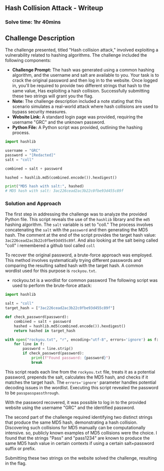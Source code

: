## Hash Collision Attack - Writeup
### Solve time: 1hr 40mins
## Challenge Description

The challenge presented, titled "Hash collision attack," involved exploiting a vulnerability related to hashing algorithms. The challenge included the following components:

* **Challenge Prompt:**  The hash was generated using a common hashing algorithm, and the username and salt are available to you. 
Your task is to crack the original password and then log in to the website.
Once logged in, you'll be required to provide two different strings that hash to the same value, Has exploiting a hash collision.
Successfully submitting these two strings will grant you the flag.
* **Note:**  The challenge description included a note stating that this scenario simulates a real-world attack where hash collisions are used to bypass security measures.
* **Website Link:**  A standard login page was provided, requiring the username "GRC" and the unknown password.
* **Python File:** A Python script was provided, outlining the hashing process.

```python
import hashlib

username = "GRC"
password = "[Redacted]"
salt = "coll"

combined = salt + password

hashed = hashlib.md5(combined.encode()).hexdigest()

print("MD5 hash with salt:", hashed)
# MD5 hash with salt: 3ac226cead2ac3b22c0fbe93d455c89f
```

### Solution and Approach

The first step in addressing the challenge was to analyze the provided Python file. This script reveals the use of the `hashlib` library and the `md5` hashing algorithm. The `salt` variable is set to "coll." The process involves concatenating the `salt` with the `password` and then generating the MD5 hash. The comment at the end of the script provides the target hash value: `3ac226cead2ac3b22c0fbe93d455c89f`.
And also looking at the salt being called "coll" i remembered a github tool called ```coll```

To recover the original password, a brute-force approach was employed. This method involves systematically trying different passwords and comparing the resulting salted hash with the target hash. A common wordlist used for this purpose is `rockyou.txt`.
- rockyou.txt is a wordlist for common password
The following script was used to perform the brute-force attack:

```python
import hashlib

salt = "coll"
target_hash = ["3ac226cead2ac3b22c0fbe93d455c89f"]

def check_password(password):
    combined = salt + password
    hashed = hashlib.md5(combined.encode()).hexdigest()
    return hashed in target_hash

with open("rockyou.txt", "r", encoding="utf-8", errors='ignore') as f:
    for line in f:
        password = line.strip()
        if check_password(password):
            print(f"Found password: {password}")
            break
```

This script reads each line from the `rockyou.txt` file, treats it as a potential password, prepends the salt, calculates the MD5 hash, and checks if it matches the target hash. The `errors='ignore'` parameter handles potential decoding issues in the wordlist. Executing this script revealed the password to be `passpasspassthrough`.

With the password recovered, it was possible to log in to the provided website using the username "GRC" and the identified password.

The second part of the challenge required identifying two distinct strings that produce the same MD5 hash, demonstrating a hash collision. Discovering such collisions for MD5 manually can be computationally intensive. so, publicly known examples of MD5 collisions were the choice. I found that the strings "Pass" and "pass1234" are known to produce the same MD5 hash value in certain contexts if using a certain salt+password suffix or prefix.

Submitting these two strings on the website solved the challenge, resulting in the flag.
